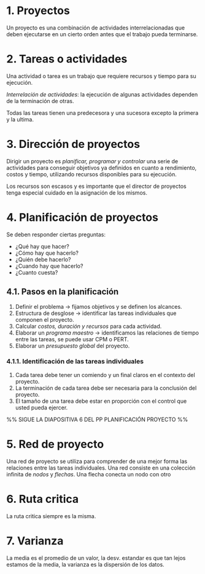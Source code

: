 # 1. Proyectos

Un proyecto es una combinación de actividades interrelacionadas que deben ejecutarse en un cierto orden antes que el trabajo pueda terminarse.

# 2. Tareas o actividades

Una actividad o tarea es un trabajo que requiere recursos y tiempo para su ejecución.

*Interrelación de actividades*: la ejecución de algunas actividades dependen de la terminación de otras.

Todas las tareas tienen una predecesora y una sucesora excepto la primera y la ultima.

# 3. Dirección de proyectos

Dirigir un proyecto es *planificar, programar y controlar* una serie de actividades para conseguir objetivos ya definidos en cuanto a rendimiento, costos y tiempo, utilizando recursos disponibles para su ejecución.

Los recursos son escasos y es importante que el director de proyectos tenga especial cuidado en la asignación de los mismos.

# 4. Planificación de proyectos

Se deben responder ciertas preguntas:

- ¿Qué hay que hacer?
- ¿Cómo hay que hacerlo?
- ¿Quién debe hacerlo?
- ¿Cuando hay que hacerlo?
- ¿Cuanto cuesta?

## 4.1. Pasos en la planificación

1. Definir el problema -> fijamos objetivos y se definen los alcances.
2. Estructura de desglose -> identificar las tareas individuales que componen el proyecto.
3. Calcular *costos, duración y recursos* para cada actividad.
4. Elaborar un *programa maestro* -> identificamos las relaciones de tiempo entre las tareas, se puede usar CPM o PERT.
5. Elaborar un *presupuesto global* del proyecto.

### 4.1.1. Identificación de las tareas individuales

1. Cada tarea debe tener un comiendo y un final claros en el contexto del proyecto.
2. La terminación de cada tarea debe ser necesaria para la conclusión del proyecto.
3. El tamaño de una tarea debe estar en proporción con el control que usted pueda ejercer.

%% SIGUE LA DIAPOSITIVA 6 DEL PP PLANIFICACIÓN PROYECTO %%

# 5. Red de proyecto

Una red de proyecto se utiliza para comprender de una mejor forma las relaciones entre las tareas individuales. Una red consiste en una colección infinita de *nodos* y *flechas*. Una flecha conecta un nodo con otro

# 6. Ruta critica

La ruta critica siempre es la misma.

# 7. Varianza

La media es el promedio de un valor, la desv. estandar es que tan lejos estamos de la media, la varianza es la dispersión de los datos.
